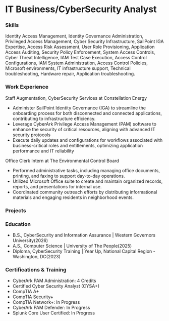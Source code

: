 # IT Business/CyberSecurity Analyst

### Skills
Identity Access Management, Identity Governance Administration, Privileged Access Management, Cyber Security Infrastructure,
SailPoint IGA Expertise, Access Risk Assessment, User Role Provisioning, Application Access Auditing, Security Policy Enforcement,
System Access Controls, Cyber Threat Intelligence, IAM Test Case Execution, Access Control Configurations, IAM System
Administration, Access Control Policies, Microsoft environments, IT infrastructure support, Technical troubleshooting, Hardware repair,
Application troubleshooting.

### Work Experience

Staff Augmentation, CyberSecurity Services at Constellation Energy
- Administer SailPoint Identity Governance (IGA) to streamline the onboarding process for both disconnected and connected applications, contributing to infrastructure efficiency.
- Leverage CyberArk Privilege Access Management (PAM) software to enhance the security of critical resources, aligning with advanced IT security protocols
- Execute daily updates and configurations for workflows associated with business-critical roles and entitlements, optimizing application performance and IT reliability

Office Clerk Intern at The Environmental Control Board
- Performed administrative tasks, including managing office documents, printing, and faxing to support day-to-day operations.
- Utilized Microsoft Office suite to create and maintain organized records, reports, and presentations for internal use.
- Coordinated community outreach efforts by distributing informational materials and engaging residents in neighborhood events.

### Projects

### Education
- B.S., CyberSecurity and Information Assurance | Western Governors University(2026)
- A.S., Computer Science | University of The People(2025)
- Diploma, CyberSecurity Training | Year Up, National Capital Region - Washington, DC(2023)

### Certifications & Training
- CyberArk PAM Administration: 4 Credits
- Certified Cyber Security Analyst (CYSA+)
- CompTIA A+
- CompTIA Security+
- CompTIA Network+: In Progress
- CyberArk PAM Defender: In Progress
- Splunk Core User Certified: In Progress


